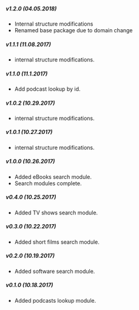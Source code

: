 ##### v1.2.0 (04.05.2018)

- Internal structure modifications
- Renamed base package due to domain change

##### v1.1.1 (11.08.2017)

- internal structure modifications.

##### v1.1.0 (11.1.2017)

- Add podcast lookup by id.

##### v1.0.2 (10.29.2017)

- internal structure modifications.

##### v1.0.1 (10.27.2017)

- internal structure modifications.

##### v1.0.0 (10.26.2017)

- Added eBooks search module. 
- Search modules complete. 

##### v0.4.0 (10.25.2017)

- Added TV shows search module.  

##### v0.3.0 (10.22.2017)

- Added short films search module.  

##### v0.2.0 (10.19.2017)

- Added software search module.  

##### v0.1.0 (10.18.2017)

- Added podcasts lookup module.